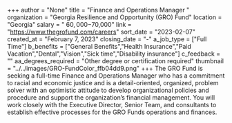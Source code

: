 +++
author = "None"
title = "Finance and Operations Manager "
organization = "Georgia Resilience and Opportunity (GRO) Fund"
location = "Georgia"
salary = " $60,000-$70,000"
link = "https://www.thegrofund.com/careers"
sort_date = "2023-02-07"
created_at = "February 7, 2023"
closing_date = "-"
a_job_type = ["Full Time"]
b_benefits = ["General Benefits","Health Insurance","Paid Vacation","Dental","Vision","Sick time","Disability insurance"]
c_feedback = ""
aa_degrees_required = "Other degree or certification required"
thumbnail = "../../images/GRO-FundColor_ffb04dd9.png"
+++
The GRO Fund is seeking a full-time Finance and Operations Manager who has a commitment to racial and economic justice and is a detail-oriented, organized, problem solver with an optimistic attitude to develop organizational policies and procedure and support the organization’s financial management. You will work closely with the Executive Director, Senior Team, and consultants to establish effective processes for the GRO Funds operations and finances.